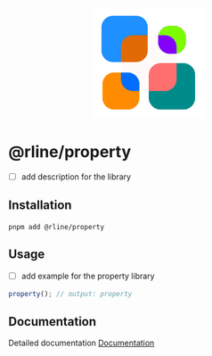 <div align="center">
  <img src="https://raw.githubusercontent.com/rbrightline/common/refs/heads/main/libs/property/favicon.png" alt="Logo" width="200"/>
</div>

# @rline/property

- [ ] add description for the library

## Installation

```shell
pnpm add @rline/property
```

## Usage

- [ ] add example for the property library

```typescript
property(); // output: property
```

## Documentation

Detailed documentation [Documentation](https://rbrightline.github.io/common/property/)
